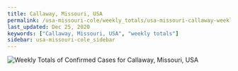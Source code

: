 ```yaml
---
title: Callaway, Missouri, USA
permalink: /usa-missouri-cole/weekly_totals/usa-missouri-callaway-weekly_totals.html
last_updated: Dec 25, 2020
keywords: ["Callaway, Missouri, USA", "weekly totals"]
sidebar: usa-missouri-cole_sidebar
---
```


![Weekly Totals of Confirmed Cases for Callaway, Missouri, USA](/covid_tracker/images/graphs/usa-missouri-callaway-weekly_totals_graph.png)
